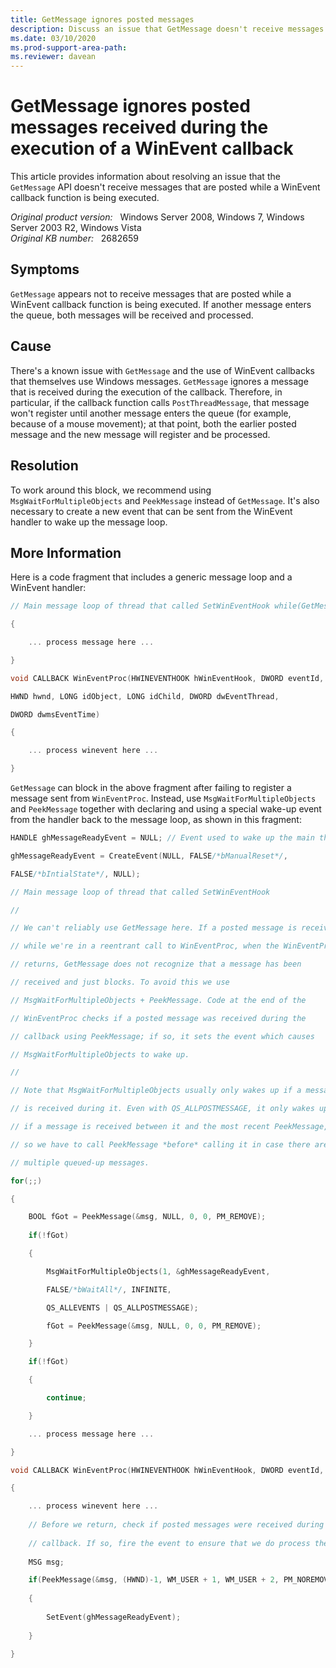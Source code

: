 ```yaml
---
title: GetMessage ignores posted messages
description: Discuss an issue that GetMessage doesn't receive messages posted while a WinEvent callback function is being executed. Provides resolutions.
ms.date: 03/10/2020
ms.prod-support-area-path:
ms.reviewer: davean
---
```

# GetMessage ignores posted messages received during the execution of a WinEvent callback

This article provides information about resolving an issue that the `GetMessage` API doesn't receive messages that are posted while a WinEvent callback function is being executed.

_Original product version:_ &nbsp; Windows Server 2008, Windows 7, Windows Server 2003 R2, Windows Vista  
_Original KB number:_ &nbsp; 2682659

## Symptoms

`GetMessage` appears not to receive messages that are posted while a WinEvent callback function is being executed. If another message enters the queue, both messages will be received and processed.

## Cause

There's a known issue with `GetMessage` and the use of WinEvent callbacks that themselves use Windows messages. `GetMessage` ignores a message that is received during the execution of the callback. Therefore, in particular, if the callback function calls `PostThreadMessage`, that message won't register until another message enters the queue (for example, because of a mouse movement); at that point, both the earlier posted message and the new message will register and be processed.

## Resolution

To work around this block, we recommend using `MsgWaitForMultipleObjects` and `PeekMessage` instead of `GetMessage`. It's also necessary to create a new event that can be sent from the WinEvent handler to wake up the message loop.

## More Information

Here is a code fragment that includes a generic message loop and a WinEvent handler:

```cpp
// Main message loop of thread that called SetWinEventHook while(GetMessage(&msg, NULL, 0, 0))

{

    ... process message here ...

}

void CALLBACK WinEventProc(HWINEVENTHOOK hWinEventHook, DWORD eventId,

HWND hwnd, LONG idObject, LONG idChild, DWORD dwEventThread,

DWORD dwmsEventTime)

{

    ... process winevent here ...

}
```

`GetMessage` can block in the above fragment after failing to register a message sent from `WinEventProc`. Instead, use `MsgWaitForMultipleObjects` and `PeekMessage` together with declaring and using a special wake-up event from the handler back to the message loop, as shown in this fragment:

```cpp
HANDLE ghMessageReadyEvent = NULL; // Event used to wake up the main thread

ghMessageReadyEvent = CreateEvent(NULL, FALSE/*bManualReset*/,

FALSE/*bIntialState*/, NULL);

// Main message loop of thread that called SetWinEventHook

//

// We can't reliably use GetMessage here. If a posted message is received

// while we're in a reentrant call to WinEventProc, when the WinEventProc

// returns, GetMessage does not recognize that a message has been

// received and just blocks. To avoid this we use

// MsgWaitForMultipleObjects + PeekMessage. Code at the end of the

// WinEventProc checks if a posted message was received during the

// callback using PeekMessage; if so, it sets the event which causes

// MsgWaitForMultipleObjects to wake up.

//

// Note that MsgWaitForMultipleObjects usually only wakes up if a message

// is received during it. Even with QS_ALLPOSTMESSAGE, it only wakes up

// if a message is received between it and the most recent PeekMessage,

// so we have to call PeekMessage *before* calling it in case there are

// multiple queued-up messages.

for(;;)

{

    BOOL fGot = PeekMessage(&msg, NULL, 0, 0, PM_REMOVE);
    
    if(!fGot)

    {

        MsgWaitForMultipleObjects(1, &ghMessageReadyEvent,

        FALSE/*bWaitAll*/, INFINITE,

        QS_ALLEVENTS | QS_ALLPOSTMESSAGE);

        fGot = PeekMessage(&msg, NULL, 0, 0, PM_REMOVE);

    }

    if(!fGot)

    {

        continue;

    }

    ... process message here ...

}

void CALLBACK WinEventProc(HWINEVENTHOOK hWinEventHook, DWORD eventId, HWND hwnd, LONG idObject, LONG idChild, DWORD dwEventThread, DWORD dwmsEventTime)

{

    ... process winevent here ...
    
    // Before we return, check if posted messages were received during this
    
    // callback. If so, fire the event to ensure that we do process them.
    
    MSG msg;

    if(PeekMessage(&msg, (HWND)-1, WM_USER + 1, WM_USER + 2, PM_NOREMOVE | PM_QS_POSTMESSAGE))
    
    {
    
        SetEvent(ghMessageReadyEvent);
    
    }

}
```
